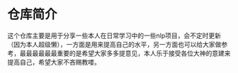 # 仓库简介 
  这个仓库主要是用于分享一些本人在日常学习中的一些nlp项目，会不定时更新（因为本人超级懒），一方面是用来提高自己的水平，另一方面也可以给大家做参考，最最最最最最重要的是希望大家多多提意见，本人乐于接受各位大神的意建来提高自己，希望大家不吝赐教喽。


